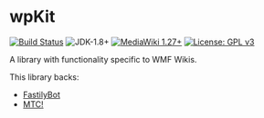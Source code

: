 # wpKit
[![Build Status](https://travis-ci.org/fastily/wpkit.svg?branch=master)](https://travis-ci.org/fastily/wpkit)
![JDK-1.8+](https://upload.wikimedia.org/wikipedia/commons/7/75/Blue_JDK_1.8%2B_Shield_Badge.svg)
[![MediaWiki 1.27+](https://upload.wikimedia.org/wikipedia/commons/2/2c/MediaWiki_1.27%2B_Blue_Badge.svg)](https://www.mediawiki.org/wiki/MediaWiki)
[![License: GPL v3](https://upload.wikimedia.org/wikipedia/commons/8/86/GPL_v3_Blue_Badge.svg)](https://www.gnu.org/licenses/gpl-3.0.en.html)

A library with functionality specific to WMF Wikis.  

This library backs:
* [FastilyBot](https://en.wikipedia.org/wiki/User:FastilyBot)
* [MTC!](https://en.wikipedia.org/wiki/Wikipedia:MTC!)